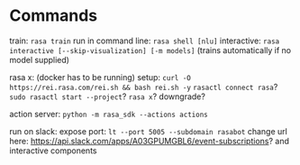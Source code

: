 # Commands
train: `rasa train`
run in command line: `rasa shell [nlu]`
interactive: `rasa interactive [--skip-visualization] [-m models]` (trains automatically if no model supplied)

rasa x: (docker has to be running)
setup: `curl -O https://rei.rasa.com/rei.sh && bash rei.sh -y`
`rasactl connect rasa`?
`sudo rasactl start --project`?
`rasa x`? downgrade?

action server: 
`python -m rasa_sdk --actions actions`

run on slack:
expose port: `lt --port 5005 --subdomain rasabot`
change url here: https://api.slack.com/apps/A03GPUMGBL6/event-subscriptions? and interactive components


